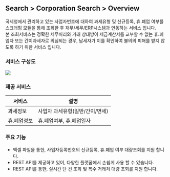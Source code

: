 ## Search > Corporation Search > Overview

국세청에서 관리하고 있는 사업자번호에 대하여 과세유형 및 신규등록, 휴.폐업 여부를 스크래핑 모듈을 통해 조회한 후 재무/세무/ERP시스템과 연동하는 서비스 입니다.  
본 조회서비스는 정확한 세무처리와 거래 상대방이 세금계산서를 교부할 수 없는 휴.폐업자 또는 간이과세자로 의심되는 경우, 납세자가 이를 확인하여 불의의 피해를 받지 않도록 하기 위한 서비스 입니다.

### 서비스 구성도
![](http://static.toastoven.net/prod_corporation_search/img_01.jpg)

### 제공 서비스

|서비스|설명|
|---|---|
|과세정보|	사업자 과세유형(일반/간이/면세)|
|휴.폐업정보|	휴.폐업여부, 휴.폐업일자|

### 주요 기능

- 엑셀 파일을 통한, 사업자등록번호의 신규등록, 휴.폐업 여부 대량조회를 지원 합니다.
- REST API를 제공하고 있어, 다양한 플랫폼에서 손쉽게 사용 할 수 있습니다.
- REST API를 통한, 실시간 단 건 조회 및 복수 거래처 대량 조회를 지원 합니다.

